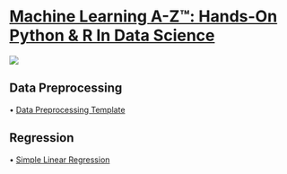 # [Machine Learning A-Z™: Hands-On Python & R In Data Science](https://www.udemy.com/machinelearning/)
![](https://github.com/Amgd2112/Machine-Learning-A-Z-On-Python-In-Data-Science/blob/master/Course%20Picture.jpg)
## Data Preprocessing
• [Data Preprocessing Template](https://github.com/Amgd2112/Machine-Learning-A-Z-Hands-On-Python-R-In-Data-Science/blob/master/Data%20Preprocessing/Data%20Preprocessing.ipynb)</br>

## Regression
• [Simple Linear Regression](https://github.com/Amgd2112/Machine-Learning-A-Z-Hands-On-Python-R-In-Data-Science_Python-Implementation/blob/master/Regression/Simple%20Linear%20Regression/simple_linear_regression.ipynb)</br>
<!-- • []()</br> -->
<!-- ## Multiple Linear Regression
## Polynomial Regression
## Support Vector Regression (SVR)
## Decision Tree Regression
## Random Forest Regression
## Evaluating Regression Models Performance -->
